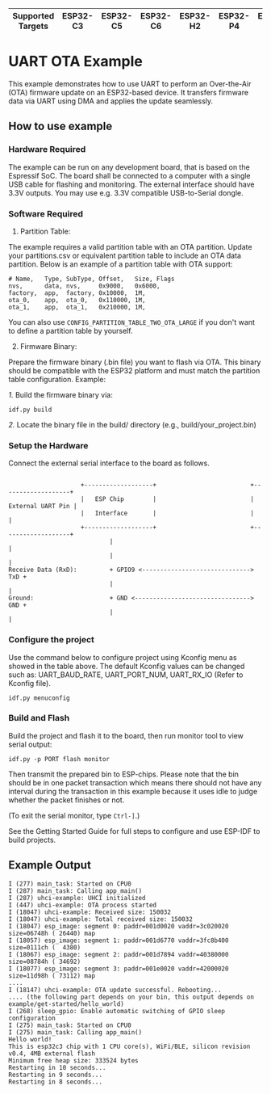 | Supported Targets | ESP32-C3 | ESP32-C5 | ESP32-C6 | ESP32-H2 | ESP32-P4 | ESP32-S3 |
| ----------------- | -------- | -------- | -------- | -------- | -------- | -------- |

# UART OTA Example

This example demonstrates how to use UART to perform an Over-the-Air (OTA) firmware update on an ESP32-based device. It transfers firmware data via UART using DMA and applies the update seamlessly.

## How to use example

### Hardware Required

The example can be run on any development board, that is based on the Espressif SoC. The board shall be connected to a computer with a single USB cable for flashing and monitoring. The external interface should have 3.3V outputs. You may use e.g. 3.3V compatible USB-to-Serial dongle.

### Software Required

1. Partition Table:

The example requires a valid partition table with an OTA partition. Update your partitions.csv or equivalent partition table to include an OTA data partition. Below is an example of a partition table with OTA support:

```
# Name,   Type, SubType, Offset,   Size, Flags
nvs,      data, nvs,     0x9000,   0x6000,
factory,  app,  factory, 0x10000,  1M,
ota_0,    app,  ota_0,   0x110000, 1M,
ota_1,    app,  ota_1,   0x210000, 1M,
```

You can also use `CONFIG_PARTITION_TABLE_TWO_OTA_LARGE` if you don't want to define a partition table by yourself.

2. Firmware Binary:

Prepare the firmware binary (.bin file) you want to flash via OTA. This binary should be compatible with the ESP32 platform and must match the partition table configuration.
Example:

*1.* Build the firmware binary via:

```
idf.py build
```

*2.* Locate the binary file in the build/ directory (e.g., build/your_project.bin)

### Setup the Hardware

Connect the external serial interface to the board as follows.

```

                    +-------------------+                          +-------------------+
                    |   ESP Chip        |                          | External UART Pin |
                    |   Interface       |                          |                   |
                    +-------------------+                          +-------------------+
                            |                                            |
                            |                                            |
Receive Data (RxD):         + GPIO9 <------------------------------> TxD + 
                            |                                            |
Ground:                     + GND <--------------------------------> GND +
                            |                                            |

```

### Configure the project

Use the command below to configure project using Kconfig menu as showed in the table above.
The default Kconfig values can be changed such as: UART_BAUD_RATE, UART_PORT_NUM, UART_RX_IO (Refer to Kconfig file).

```
idf.py menuconfig
```

### Build and Flash

Build the project and flash it to the board, then run monitor tool to view serial output:

```
idf.py -p PORT flash monitor
```

Then transmit the prepared bin to ESP-chips. Please note that the bin should be in one packet transaction which means there should not have any interval during the transaction in this example because it uses idle to judge whether the packet finishes or not.

(To exit the serial monitor, type ``Ctrl-]``.)

See the Getting Started Guide for full steps to configure and use ESP-IDF to build projects.

## Example Output

```
I (277) main_task: Started on CPU0
I (287) main_task: Calling app_main()
I (287) uhci-example: UHCI initialized
I (447) uhci-example: OTA process started
I (18047) uhci-example: Received size: 150032
I (18047) uhci-example: Total received size: 150032
I (18047) esp_image: segment 0: paddr=001d0020 vaddr=3c020020 size=06748h ( 26440) map
I (18057) esp_image: segment 1: paddr=001d6770 vaddr=3fc8b400 size=0111ch (  4380)
I (18067) esp_image: segment 2: paddr=001d7894 vaddr=40380000 size=08784h ( 34692)
I (18077) esp_image: segment 3: paddr=001e0020 vaddr=42000020 size=11d98h ( 73112) map
....
I (18147) uhci-example: OTA update successful. Rebooting...
.... (the following part depends on your bin, this output depends on example/get-started/hello_world)
I (268) sleep_gpio: Enable automatic switching of GPIO sleep configuration
I (275) main_task: Started on CPU0
I (275) main_task: Calling app_main()
Hello world!
This is esp32c3 chip with 1 CPU core(s), WiFi/BLE, silicon revision v0.4, 4MB external flash
Minimum free heap size: 333524 bytes
Restarting in 10 seconds...
Restarting in 9 seconds...
Restarting in 8 seconds...
```



